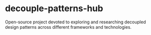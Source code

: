 # decouple-patterns-hub
Open-source project devoted to exploring and researching decoupled design patterns across different frameworks and technologies.
